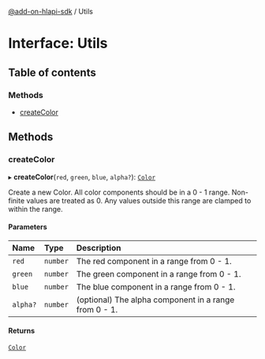 [@add-on-hlapi-sdk](../overview.md) / Utils

# Interface: Utils

## Table of contents

### Methods

- [createColor](Utils.md#createColor)

## Methods

### <a id="createColor" name="createColor"></a> createColor

▸ **createColor**(`red`, `green`, `blue`, `alpha?`): [`Color`](../classes/Color.md)

Create a new Color. All color components should be in a 0 - 1 range. Non-finite
values are treated as 0. Any values outside this range are clamped to within the
range.

#### Parameters

| Name | Type | Description |
| :------ | :------ | :------ |
| `red` | `number` | The red component in a range from 0 - 1. |
| `green` | `number` | The green component in a range from 0 - 1. |
| `blue` | `number` | The blue component in a range from 0 - 1. |
| `alpha?` | `number` | (optional) The alpha component in a range from 0 - 1. |

#### Returns

[`Color`](../classes/Color.md)
